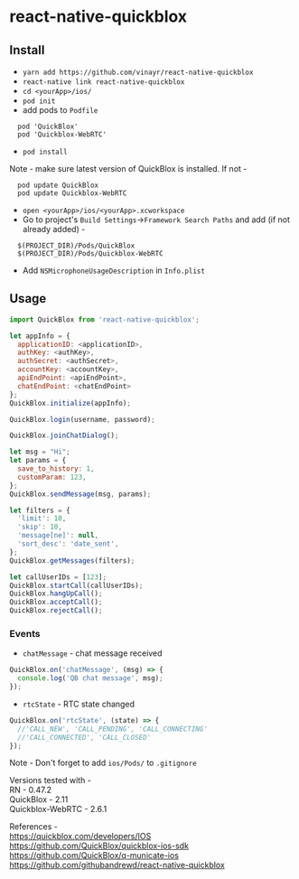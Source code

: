 # react-native-quickblox  

## Install  
- `yarn add https://github.com/vinayr/react-native-quickblox`  
- `react-native link react-native-quickblox`
- `cd <yourApp>/ios/`
- `pod init`
- add pods to `Podfile`  
```
  pod 'QuickBlox'  
  pod 'Quickblox-WebRTC'
```
- `pod install`

Note - make sure latest version of QuickBlox is installed. If not -
```
  pod update QuickBlox
  pod update Quickblox-WebRTC
```
- `open <yourApp>/ios/<yourApp>.xcworkspace`
- Go to project's `Build Settings`->`Framework Search Paths` and add (if not already added) -
```
  $(PROJECT_DIR)/Pods/QuickBlox
  $(PROJECT_DIR)/Pods/Quickblox-WebRTC
```
- Add `NSMicrophoneUsageDescription` in `Info.plist`

## Usage  
```js
import QuickBlox from 'react-native-quickblox';
```
```js
let appInfo = {
  applicationID: <applicationID>,
  authKey: <authKey>,
  authSecret: <authSecret>,
  accountKey: <accountKey>,
  apiEndPoint: <apiEndPoint>,
  chatEndPoint: <chatEndPoint>
};
QuickBlox.initialize(appInfo);
```
```js
QuickBlox.login(username, password);
```
```js
QuickBlox.joinChatDialog();
```
```js
let msg = "Hi";
let params = {
  save_to_history: 1,
  customParam: 123,
};
QuickBlox.sendMessage(msg, params);
```
```js
let filters = {
  'limit': 10,
  'skip': 10,
  'message[ne]': null,
  'sort_desc': 'date_sent',
};
QuickBlox.getMessages(filters);
```
```js
let callUserIDs = [123];
QuickBlox.startCall(callUserIDs);
QuickBlox.hangUpCall();
QuickBlox.acceptCall();
QuickBlox.rejectCall();
```

### Events
- `chatMessage` - chat message received
```js
QuickBlox.on('chatMessage', (msg) => {
  console.log('QB chat message', msg);
});
```
- `rtcState` - RTC state changed
```js
QuickBlox.on('rtcState', (state) => {
  //'CALL_NEW', 'CALL_PENDING', 'CALL_CONNECTING'
  //'CALL_CONNECTED', 'CALL_CLOSED'
});
```

Note - Don't forget to add `ios/Pods/` to `.gitignore`

Versions tested with -  
RN - 0.47.2  
QuickBlox - 2.11  
Quickblox-WebRTC - 2.6.1

References -  
https://quickblox.com/developers/IOS  
https://github.com/QuickBlox/quickblox-ios-sdk  
https://github.com/QuickBlox/q-municate-ios  
https://github.com/githubandrewd/react-native-quickblox  
